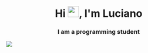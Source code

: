 <h1 align="center">Hi <img src="https://raw.githubusercontent.com/MartinHeinz/MartinHeinz/master/wave.gif" width="30px">, I'm Luciano</h1>
<h3 align="center">I am a programming student</h3>
<a href="#"><img width="auto" height="auto" src="https://i.imgur.com/6QNkc3F.gif" height="175px"/></a>


